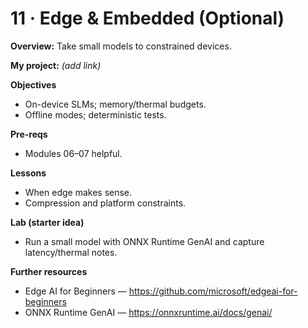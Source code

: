 # 11 · Edge & Embedded (Optional)

**Overview:** Take small models to constrained devices.

**My project:** *(add link)*

**Objectives**
- On-device SLMs; memory/thermal budgets.
- Offline modes; deterministic tests.

**Pre-reqs**
- Modules 06–07 helpful.

**Lessons**
- When edge makes sense.
- Compression and platform constraints.

**Lab (starter idea)**
- Run a small model with ONNX Runtime GenAI and capture latency/thermal notes.

**Further resources**
- Edge AI for Beginners — https://github.com/microsoft/edgeai-for-beginners
- ONNX Runtime GenAI — https://onnxruntime.ai/docs/genai/
